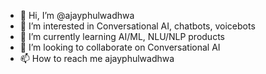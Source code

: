 - 👋 Hi, I’m @ajayphulwadhwa
- 👀 I’m interested in Conversational AI, chatbots, voicebots
- 🌱 I’m currently learning AI/ML, NLU/NLP products
- 💞️ I’m looking to collaborate on Conversational AI
- 📫 How to reach me ajayphulwadhwa

<!---
ajayphulwadhwa/ajayphulwadhwa is a ✨ special ✨ repository because its `README.md` (this file) appears on your GitHub profile.
You can click the Preview link to take a look at your changes.
--->
